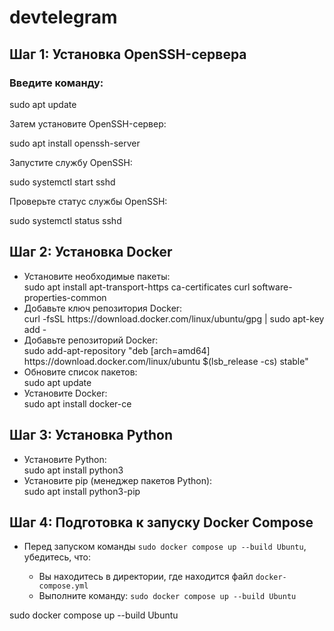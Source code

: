 # devtelegram

<h2>Шаг 1: Установка OpenSSH-сервера</h2> <h3>Введите команду:</h3> sudo apt update <p>Затем установите OpenSSH-сервер:</p> sudo apt install openssh-server <p>Запустите службу OpenSSH:</p> sudo systemctl start sshd <p>Проверьте статус службы OpenSSH:</p> sudo systemctl status sshd <h2>Шаг 2: Установка Docker</h2> <ul> <li>Установите необходимые пакеты:</li> sudo apt install apt-transport-https ca-certificates curl software-properties-common <li>Добавьте ключ репозитория Docker:</li> curl -fsSL https://download.docker.com/linux/ubuntu/gpg | sudo apt-key add - <li>Добавьте репозиторий Docker:</li> sudo add-apt-repository "deb [arch=amd64] https://download.docker.com/linux/ubuntu $(lsb_release -cs) stable" <li>Обновите список пакетов:</li> sudo apt update <li>Установите Docker:</li> sudo apt install docker-ce </ul> <h2>Шаг 3: Установка Python</h2> <ul> <li>Установите Python:</li> sudo apt install python3 <li>Установите pip (менеджер пакетов Python):</li> sudo apt install python3-pip </ul> <h2>Шаг 4: Подготовка к запуску Docker Compose</h2> <ul> <li>Перед запуском команды <code>sudo docker compose up --build Ubuntu</code>, убедитесь, что:</li> <ul> <li>Вы находитесь в директории, где находится файл <code>docker-compose.yml</code></li> <li>Выполните команду: <code>sudo docker compose up --build Ubuntu</code></li> </ul> </ul>


sudo docker compose up --build
Ubuntu



